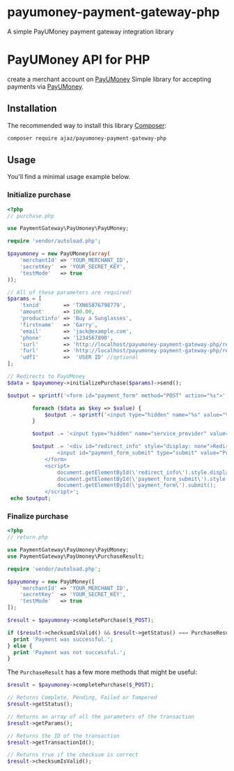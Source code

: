 # payumoney-payment-gateway-php
A simple PayUMoney payment gateway integration library

# PayUMoney API for PHP
create a merchant account on [PayUMoney](https://www.payumoney.com/)
Simple library for accepting payments via [PayUMoney](https://www.payumoney.com/).

## Installation
The recommended way to install this library [Composer](http://getcomposer.org):

```sh
composer require ajaz/payumoney-payment-gateway-php

```

## Usage

You'll find a minimal usage example below.

### Initialize purchase

```php
<?php
// purchase.php

use PaymentGateway\PayUmoney\PayUMoney;

require 'vendor/autoload.php';

$payumoney = new PayUMoney(array(
    'merchantId' => 'YOUR_MERCHANT_ID',
    'secretKey'  => 'YOUR_SECRET_KEY',
    'testMode'   => true
));

// All of these parameters are required!
$params = [
    'txnid'       => 'TXN65876798779',
    'amount'      => 100.00,
    'productinfo' => 'Buy a Sunglasses',
    'firstname'   => 'Garry',
    'email'       => 'jack@example.com',
    'phone'       => '1234567890',
    'surl'        => 'http://localhost/payumoney-payment-gateway-php/return.php',
    'furl'        => 'http://localhost/payumoney-payment-gateway-php/return.php',
    'udf1'        =>  'USER ID' //optional
];

// Redirects to PayUMoney
$data = $payumoney->initializePurchase($params)->send();

$output = sprintf('<form id="payment_form" method="POST" action="%s">', $payumoney->getServiceUrl());

        foreach ($data as $key => $value) {
            $output .= sprintf('<input type="hidden" name="%s" value="%s" />', $key, $value);
        }

        $output .= '<input type="hidden" name="service_provider" value="payu_paisa" size="64" />';

        $output .= '<div id="redirect_info" style="display: none">Redirecting...</div>
                <input id="payment_form_submit" type="submit" value="Proceed to PayUMoney" />
            </form>
            <script>
                document.getElementById(\'redirect_info\').style.display = \'block\';
                document.getElementById(\'payment_form_submit\').style.display = \'none\';
                document.getElementById(\'payment_form\').submit();
            </script>';
 echo $output;
```

### Finalize purchase

```php
<?php
// return.php

use PaymentGateway\PayUmoney\PayUMoney;
use PaymentGateway\PayUmoney\PurchaseResult;

require 'vendor/autoload.php';

$payumoney = new PayUMoney([
    'merchantId' => 'YOUR_MERCHANT_ID',
    'secretKey'  => 'YOUR_SECRET_KEY',
    'testMode'   => true
]);

$result = $payumoney->completePurchase($_POST);

if ($result->checksumIsValid() && $result->getStatus() === PurchaseResult::STATUS_COMPLETED) {
  print 'Payment was successful.';
} else {
  print 'Payment was not successful.';
}
```

The `PurchaseResult` has a few more methods that might be useful:

```php
$result = $payumoney->completePurchase($_POST);

// Returns Complete, Pending, Failed or Tampered
$result->getStatus(); 

// Returns an array of all the parameters of the transaction
$result->getParams();

// Returns the ID of the transaction
$result->getTransactionId();

// Returns true if the checksum is correct
$result->checksumIsValid();
```
